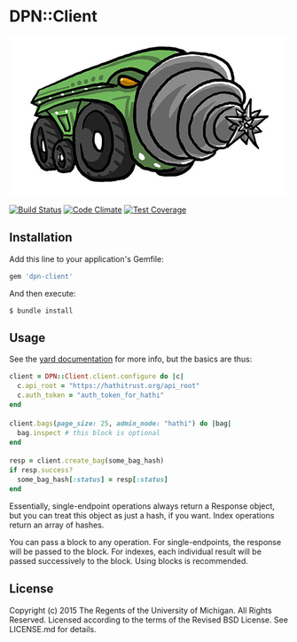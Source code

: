 # DPN::Client
![dpn_client](dpn_client_500.jpg)

[![Build Status](https://travis-ci.org/dpn-admin/dpn-client.svg?branch=master)](https://travis-ci.org/dpn-admin/dpn-client)
[![Code Climate](https://codeclimate.com/github/dpn-admin/dpn-client/badges/gpa.svg)](https://codeclimate.com/github/dpn-admin/dpn-client)
[![Test Coverage](https://codeclimate.com/github/dpn-admin/dpn-client/badges/coverage.svg)](https://codeclimate.com/github/dpn-admin/dpn-client/coverage)

## Installation

Add this line to your application's Gemfile:

```ruby
gem 'dpn-client'
```

And then execute:

    $ bundle install

## Usage

See the
[yard documentation](http://www.rubydoc.info/github/dpn-admin/dpn-client/master/DPN/Client/Agent)
for more info, but the basics are thus:

```ruby
client = DPN::Client.client.configure do |c|
  c.api_root = "https://hathitrust.org/api_root"
  c.auth_token = "auth_token_for_hathi"
end

client.bags(page_size: 25, admin_node: "hathi") do |bag|
  bag.inspect # this block is optional
end

resp = client.create_bag(some_bag_hash)
if resp.success?
  some_bag_hash[:status] = resp[:status]
end
```

Essentially, single-endpoint operations always return a Response object,
but you can treat this object as just a hash, if you want.  Index operations
return an array of hashes.

You can pass a block to any operation.  For single-endpoints, the response will
be passed to the block.  For indexes, each individual result will be passed
successively to the block. Using blocks is recommended.

## License

Copyright (c) 2015 The Regents of the University of Michigan.
All Rights Reserved.
Licensed according to the terms of the Revised BSD License.
See LICENSE.md for details.

